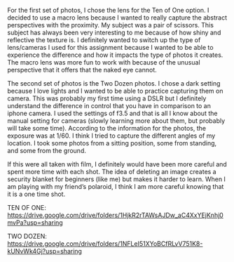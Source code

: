 For the first set of photos, I chose the lens for the Ten of One option. I decided to use a macro lens because I wanted to really capture the abstract perspectives with the proximity. My subject was a pair of scissors. This subject has always been very interesting to me because of how shiny and reflective the texture is. I definitely wanted to switch up the type of lens/cameras I used for this assignment because I wanted to be able to experience the difference and how it impacts the type of photos it creates. The macro lens was more fun to work with because of the unusual perspective that it offers that the naked eye cannot. 

The second set of photos is the Two Dozen photos. I chose a dark setting because I love lights and I wanted to be able to practice capturing them on camera. This was probably my first time using a DSLR but I definitely understand the difference in control that you have in comparison to an iphone camera. I used the settings of f3.5 and that is all I know about the manual setting for cameras (slowly learning more about them, but probably will take some time). According to the information for the photos, the exposure was at 1/60. I think I tried to capture the different angles of my location. I took some photos from a sitting position, some from standing, and some from the ground. 

If this were all taken with film, I definitely would have been more careful and spent more time with each shot. The idea of deleting an image creates a security blanket for beginners (like me) but makes it harder to learn. When I am playing with my friend’s polaroid, I think I am more careful knowing that it is a one time shot. 

TEN OF ONE: https://drive.google.com/drive/folders/1HjkR2rTAWsAJDw_aC4XxYEjKnhj0mvPa?usp=sharing 

TWO DOZEN: https://drive.google.com/drive/folders/1NFLeI51XYoBCfRLvV751K8-kUNvWk4Gj?usp=sharing 
